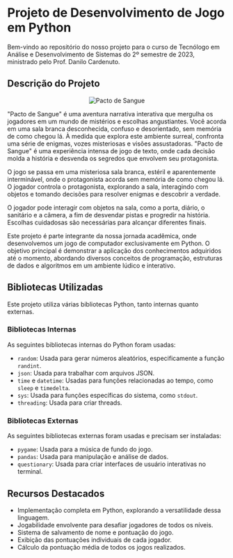 # Projeto de Desenvolvimento de Jogo em Python

Bem-vindo ao repositório do nosso projeto para o curso de Tecnólogo em Análise e Desenvolvimento de Sistemas do 2º semestre de 2023, ministrado pelo Prof. Danilo Cardenuto.

## Descrição do Projeto
<p align="center">
  <img src="https://files.catbox.moe/mb7mew.PNG" alt="Pacto de Sangue">
</p>
"Pacto de Sangue" é uma aventura narrativa interativa que mergulha os jogadores em um mundo de mistérios e escolhas angustiantes. Você acorda em uma sala branca desconhecida, confuso e desorientado, sem memória de como chegou lá. À medida que explora este ambiente surreal, confronta uma série de enigmas, vozes misteriosas e visões assustadoras. "Pacto de Sangue" é uma experiência intensa de jogo de texto, onde cada decisão molda a história e desvenda os segredos que envolvem seu protagonista.

O jogo se passa em uma misteriosa sala branca, estéril e aparentemente interminável, onde o protagonista acorda sem memória de como chegou lá. O jogador controla o protagonista, explorando a sala, interagindo com objetos e tomando decisões para resolver enigmas e descobrir a verdade.

O jogador pode interagir com objetos na sala, como a porta, diário, o sanitário e a câmera, a fim de desvendar pistas e progredir na história. Escolhas cuidadosas são necessárias para alcançar diferentes finais.

Este projeto é parte integrante da nossa jornada acadêmica, onde desenvolvemos um jogo de computador exclusivamente em Python. O objetivo principal é demonstrar a aplicação dos conhecimentos adquiridos até o momento, abordando diversos conceitos de programação, estruturas de dados e algoritmos em um ambiente lúdico e interativo.

## Bibliotecas Utilizadas

Este projeto utiliza várias bibliotecas Python, tanto internas quanto externas.

### Bibliotecas Internas

As seguintes bibliotecas internas do Python foram usadas:

- `random`: Usada para gerar números aleatórios, especificamente a função `randint`.
- `json`: Usada para trabalhar com arquivos JSON.
- `time` e `datetime`: Usadas para funções relacionadas ao tempo, como `sleep` e `timedelta`.
- `sys`: Usada para funções específicas do sistema, como `stdout`.
- `threading`: Usada para criar threads.

### Bibliotecas Externas

As seguintes bibliotecas externas foram usadas e precisam ser instaladas:

- `pygame`: Usada para a música de fundo do jogo.
- `pandas`: Usada para manipulação e análise de dados.
- `questionary`: Usada para criar interfaces de usuário interativas no terminal.

## Recursos Destacados

- Implementação completa em Python, explorando a versatilidade dessa linguagem.
- Jogabilidade envolvente para desafiar jogadores de todos os níveis.
- Sistema de salvamento de nome e pontuação do jogo.
- Exibição das pontuações individuais de cada jogador.
- Cálculo da pontuação média de todos os jogos realizados.

